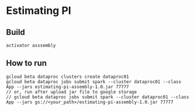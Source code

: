 # Estimating PI

## Build
`
activator asssembly
`

## How to run
```
gcloud beta dataproc clusters create dataproc01
gcloud beta dataproc jobs submit spark --cluster dataproc01 --class App --jars estimating-pi-assembly-1.0.jar 77777
// or, run after upload jar file to google storage
// gcloud beta dataproc jobs submit spark --cluster dataproc01 --class App --jars gs://<your_path>/estimating-pi-assembly-1.0.jar 77777
```